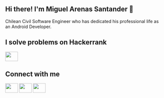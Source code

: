 ## Hi there! I'm Miguel Arenas Santander 👋

Chilean Civil Software Engineer who has dedicated his professional life as an Android Developer.

## I solve problems on Hackerrank 
<a href="https://www.hackerrank.com/profile/maresan91" target="blank"><img align="center" src="https://cdn.worldvectorlogo.com/logos/hackerrank.svg" height="30" width="40" /></a>

## Connect with me 
<a href="https://www.linkedin.com/in/maresan/" target="blank"><img align="center" src="https://cdn.worldvectorlogo.com/logos/linkedin-icon-2.svg" height="30" width="40" /></a>
<a href="https://www.instagram.com/migue.aresan" target="blank"><img align="center" src="https://cdn.worldvectorlogo.com/logos/instagram-2016-5.svg" height="30" width="40" /></a>
<a href="https://github.com/maresan" target="blank"><img align="center" src="https://cdn.worldvectorlogo.com/logos/github-icon-2.svg" height="30" width="40" /></a>
    
